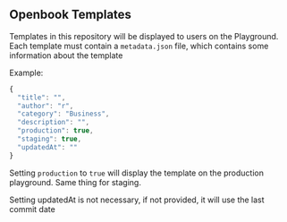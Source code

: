 ## Openbook Templates

Templates in this repository will be displayed to users on the Playground. Each template must contain a `metadata.json` file, which contains some information about the template

Example:

```js
{
  "title": "",
  "author": "r",
  "category": "Business",
  "description": "",
  "production": true,
  "staging": true,
  "updatedAt": ""
}
```

Setting `production` to `true` will display the template on the production playground. Same thing for staging.

Setting updatedAt is not necessary, if not provided, it will use the last commit date
